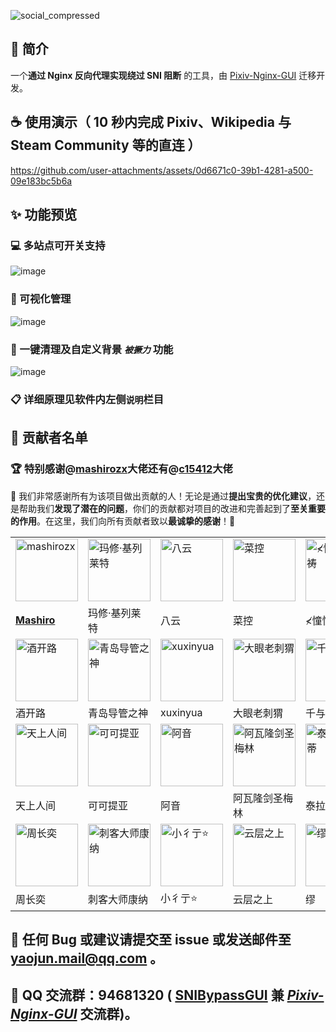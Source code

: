 ![social_compressed](https://github.com/user-attachments/assets/2cefa9c4-413f-4a61-91ee-891f3896b9d3)
## 📝 简介
一个**通过 Nginx 反向代理实现绕过 SNI 阻断** 的工具，由 [Pixiv-Nginx-GUI](https://github.com/racpast/Pixiv-Nginx-GUI) 迁移开发。
## ☕ 使用演示（ 10 秒内完成 Pixiv、Wikipedia 与 Steam Community 等的直连 ）


https://github.com/user-attachments/assets/0d6671c0-39b1-4281-a500-09e183bc5b6a


## ✨ 功能预览
### 💻 多站点可开关支持
![image](https://github.com/user-attachments/assets/f1ceceb2-c825-4e6e-87fc-cbea20e879db)
### 📰 可视化管理
![image](https://github.com/user-attachments/assets/3106a9e3-4f43-41b8-8004-c306527a4a2c)
### 🧩 一键清理及自定义背景 _`被撅力`_ 功能
![image](https://github.com/user-attachments/assets/bcb9b0ae-9817-4a85-bd64-becc46cddb0c)
### 📋 详细原理见软件内左侧`说明`栏目
## 🌸 贡献者名单
### 🏆️ 特别感谢@[mashirozx](https://github.com/mashirozx)大佬还有@[c15412](https://github.com/c15412)大佬
🌹 我们非常感谢所有为该项目做出贡献的人！无论是通过**提出宝贵的优化建议**，还是帮助我们**发现了潜在的问题**，你们的贡献都对项目的改进和完善起到了**至关重要的作用**。在这里，我们向所有贡献者致以**最诚挚的感谢**！🌹
<table>
  <tr>
        <td>
          <img src="https://avatars.githubusercontent.com/u/16148054" width="100" height="100" alt="mashirozx"/>
        </td> 
        <td>
          <img src="https://github.com/user-attachments/assets/27332879-6733-4f4e-ac66-103f98899ca2" width="100" height="100" alt="玛修·基列莱特"/>
        </td>
        <td>
          <img src="https://github.com/user-attachments/assets/b4cc9c73-42d4-4dc9-9dc2-7c61e59badb8" width="100" height="100" alt="八云"/>
        </td>
        <td>
          <img src="https://github.com/user-attachments/assets/d549992e-dfa8-4a1f-a2c8-a1697c2f7aee" width="100" height="100" alt="菜控"/>
        </td> 
        <td>
          <img src="https://github.com/user-attachments/assets/9fdb5820-8a05-49fc-9fab-1d61342ae1ab" width="100" height="100" alt="≮憧憬ㄨ祈祷"/>
        </td>
        <td>
          <img src="https://github.com/user-attachments/assets/9395886f-111b-4a87-8e25-0e030d3914c3" width="100" height="100" alt="冲浪的鬼魂魄"/>
        </td>
  </tr>
  <tr>
    <td>
      <a href="https://github.com/mashirozx">
        <b>Mashiro</b>
      </a>
    </td>
    <td>玛修·基列莱特</td> 
    <td>八云</td>
    <td>菜控</td> 
    <td>≮憧憬ㄨ祈祷</td> 
    <td>冲浪的鬼魂魄</td> 
  </tr>
    <tr>
        <td>
          <img src="https://github.com/user-attachments/assets/b706eb01-b9e6-4ef3-97a6-1bc0f5feffc5" width="100" height="100" alt="酒开路"/>
        </td> 
        <td>
          <img src="https://github.com/user-attachments/assets/809829a6-be84-43fd-914c-abd172820078" width="100" height="100" alt="青岛导管之神"/>
        </td>
        <td>
          <img src="https://github.com/user-attachments/assets/8344b5ae-75dd-4fce-a4d3-360f1cb99045" width="100" height="100" alt="xuxinyua"/>
        </td>
        <td>
          <img src="https://github.com/user-attachments/assets/55e35a2b-6c91-44d0-93d6-8fedb6da0e1a" width="100" height="100" alt="大眼老刺猬"/>
        </td> 
        <td>
          <img src="https://github.com/user-attachments/assets/55a4634b-ec24-4dcb-8ec8-3d1331de1a6c" width="100" height="100" alt="千与千寻"/>
        </td>
        <td>
          <img src="https://github.com/user-attachments/assets/7c5f94e8-81f5-4813-ad30-ca2f4191a0c8" width="100" height="100" alt="当萝莉爱上猫"/>
        </td>
  </tr>
  <tr>
    <td>酒开路</td>
    <td>青岛导管之神</td> 
    <td>xuxinyua</td>
    <td>大眼老刺猬</td> 
    <td>千与千寻</td> 
    <td>当萝莉爱上猫</td> 
  </tr>
      <tr>
        <td>
          <img src="https://github.com/user-attachments/assets/e93db7ec-d28c-4939-a194-b47af750d21a" width="100" height="100" alt="天上人间"/>
        </td> 
        <td>
          <img src="https://github.com/user-attachments/assets/4dbad91b-0dae-4d25-ab37-1670e07e3f39" width="100" height="100" alt="可可提亚"/>
        </td>
        <td>
          <img src="https://github.com/user-attachments/assets/f974074c-625c-488b-a214-8ab3daf31f53" width="100" height="100" alt="阿音"/>
        </td>
        <td>
          <img src="https://github.com/user-attachments/assets/049328ae-b70d-451a-9d6b-f0cb6c403de9" width="100" height="100" alt="阿瓦隆剑圣梅林"/>
        </td> 
        <td>
          <img src="https://github.com/user-attachments/assets/9a3a4847-18ae-45e2-8735-4522ebabaabc" width="100" height="100" alt="泰拉在逃蒂蒂"/>
        </td>
        <td>
          <img src="https://github.com/user-attachments/assets/1a8110f9-9194-490e-b43a-01c052a89c46" width="100" height="100" alt="轻2assa"/>
        </td>
  </tr>
  <tr>
    <td>天上人间</td>
    <td>可可提亚</td> 
    <td>阿音</td>
    <td>阿瓦隆剑圣梅林</td> 
    <td>泰拉在逃蒂蒂</td>
    <td>轻2assa</td> 
  </tr>
        <tr>
        <td>
          <img src="https://github.com/user-attachments/assets/e818438d-797b-4859-8e30-be1aede9ca51" width="100" height="100" alt="周长奕"/>
        </td> 
        <td>
          <img src="https://github.com/user-attachments/assets/3014faf9-910e-4f0b-8003-c69e630f5f70" width="100" height="100" alt="刺客大师康纳"/>
        </td>
        <td>
          <img src="https://github.com/user-attachments/assets/b587087f-6cea-4264-89c0-b735f5c20418" width="100" height="100" alt="小彳亍⭐"/>
        </td>
        <td>
          <img src="https://github.com/user-attachments/assets/78c65d85-5d9c-43e5-b6a5-546ad891ecad" width="100" height="100" alt="云层之上"/>
        </td> 
        <td>
          <img src="https://github.com/user-attachments/assets/de2cb17d-d6c6-4062-bcf5-b7190d47d88b" width="100" height="100" alt="缪"/>
        </td>
        <td>
          <img src="https://avatars.githubusercontent.com/u/70379135" width="100" height="100" alt="c15412"/>
        </td>
  </tr>
  <tr>
    <td>周长奕</td>
    <td>刺客大师康纳</td> 
    <td>小彳亍⭐</td>
    <td>云层之上</td> 
    <td>缪</td>
    <td>
      <a href="https://github.com/c15412">
        <b>c15412</b>
      </a>  
    </td> 
  </tr>
</table>

## 🧪 任何 Bug 或建议请提交至 issue 或发送邮件至 yaojun.mail@qq.com 。
## 👥 QQ 交流群：94681320 ( [SNIBypassGUI](https://github.com/racpast/SNIBypassGUI) 兼 _[Pixiv-Nginx-GUI](https://github.com/racpast/Pixiv-Nginx-GUI)_ 交流群)。
